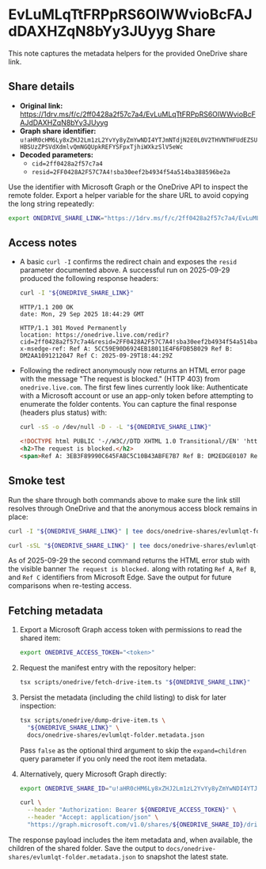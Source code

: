 # EvLuMLqTtFRPpRS6OIWWvioBcFAJdDAXHZqN8bYy3JUyyg Share

This note captures the metadata helpers for the provided OneDrive share link.

## Share details

- **Original link:**
  https://1drv.ms/f/c/2ff0428a2f57c7a4/EvLuMLqTtFRPpRS6OIWWvioBcFAJdDAXHZqN8bYy3JUyyg
- **Graph share identifier:**
  `u!aHR0cHM6Ly8xZHJ2Lm1zL2YvYy8yZmYwNDI4YTJmNTdjN2E0L0V2THVNTHFUdEZSUHBSUzZPSVdXdmlvQmNGQUpkREFYSFpxTjhiWXkzSlV5eWc`
- **Decoded parameters:**
  - `cid=2ff0428a2f57c7a4`
  - `resid=2FF0428A2F57C7A4!sba30eef2b4934f54a514ba388596be2a`

Use the identifier with Microsoft Graph or the OneDrive API to inspect the
remote folder. Export a helper variable for the share URL to avoid copying the
long string repeatedly:

```bash
export ONEDRIVE_SHARE_LINK="https://1drv.ms/f/c/2ff0428a2f57c7a4/EvLuMLqTtFRPpRS6OIWWvioBcFAJdDAXHZqN8bYy3JUyyg"
```

## Access notes

- A basic `curl -I` confirms the redirect chain and exposes the `resid`
  parameter documented above. A successful run on 2025-09-29 produced the
  following response headers:

  ```bash
  curl -I "${ONEDRIVE_SHARE_LINK}"
  ```

  ```text
  HTTP/1.1 200 OK
  date: Mon, 29 Sep 2025 18:44:29 GMT

  HTTP/1.1 301 Moved Permanently
  location: https://onedrive.live.com/redir?cid=2ff0428a2f57c7a4&resid=2FF0428A2F57C7A4!sba30eef2b4934f54a514ba388596be2a&ithint=folder&migratedtospo=true&redeem=aHR0cHM6Ly8xZHJ2Lm1zL2YvYy8yZmYwNDI4YTJmNTdjN2E0L0V2THVNTHFUdEZSUHBSUzZPSVdXdmlvQmNGQUpkREFYSFpxTjhiWXkzSlV5eWc
  x-msedge-ref: Ref A: 5CC59E90D6924EB18011E4F6FDB5B029 Ref B: DM2AA1091212047 Ref C: 2025-09-29T18:44:29Z
  ```

- Following the redirect anonymously now returns an HTML error page with the
  message "The request is blocked." (HTTP 403) from `onedrive.live.com`. The
  first few lines currently look like:
  Authenticate with a Microsoft account or use an app-only token before
  attempting to enumerate the folder contents. You can capture the final
  response (headers plus status) with:

  ```bash
  curl -sS -o /dev/null -D - -L "${ONEDRIVE_SHARE_LINK}"
  ```

  ```html
  <!DOCTYPE html PUBLIC '-//W3C//DTD XHTML 1.0 Transitional//EN' 'http://www.w3.org/TR/xhtml1/DTD/xhtml1-transitional.dtd'><html xmlns='http://www.w3.org/1999/xhtml'><head>...
  <h2>The request is blocked.</h2>
  <span>Ref A: 3EB3F89990C645FABC5C10B43ABFE7B7 Ref B: DM2EDGE0107 Ref C: 2025-09-29T18:44:31Z</span>
  ```

## Smoke test

Run the share through both commands above to make sure the link still resolves
through OneDrive and that the anonymous access block remains in place:

```bash
curl -I "${ONEDRIVE_SHARE_LINK}" | tee docs/onedrive-shares/evlumlqt-folder.headers.txt

curl -sSL "${ONEDRIVE_SHARE_LINK}" | tee docs/onedrive-shares/evlumlqt-folder.403.html | head
```

As of 2025-09-29 the second command returns the HTML error stub with the
visible banner `The request is blocked.` along with rotating `Ref A`, `Ref B`,
and `Ref C` identifiers from Microsoft Edge. Save the output for future
comparisons when re-testing access.

## Fetching metadata

1. Export a Microsoft Graph access token with permissions to read the shared
   item:

   ```bash
   export ONEDRIVE_ACCESS_TOKEN="<token>"
   ```

2. Request the manifest entry with the repository helper:

   ```bash
   tsx scripts/onedrive/fetch-drive-item.ts "${ONEDRIVE_SHARE_LINK}"
   ```

3. Persist the metadata (including the child listing) to disk for later
   inspection:

   ```bash
   tsx scripts/onedrive/dump-drive-item.ts \
     "${ONEDRIVE_SHARE_LINK}" \
     docs/onedrive-shares/evlumlqt-folder.metadata.json
   ```

   Pass `false` as the optional third argument to skip the `expand=children`
   query parameter if you only need the root item metadata.

4. Alternatively, query Microsoft Graph directly:

   ```bash
   export ONEDRIVE_SHARE_ID="u!aHR0cHM6Ly8xZHJ2Lm1zL2YvYy8yZmYwNDI4YTJmNTdjN2E0L0V2THVNTHFUdEZSUHBSUzZPSVdXdmlvQmNGQUpkREFYSFpxTjhiWXkzSlV5eWc"
   ```

   ```bash
   curl \
     --header "Authorization: Bearer ${ONEDRIVE_ACCESS_TOKEN}" \
     --header "Accept: application/json" \
     "https://graph.microsoft.com/v1.0/shares/${ONEDRIVE_SHARE_ID}/driveItem?expand=children"
   ```

The response payload includes the item metadata and, when available, the
children of the shared folder. Save the output to
`docs/onedrive-shares/evlumlqt-folder.metadata.json` to snapshot the latest
state.

